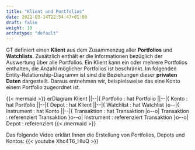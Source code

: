 ```yaml
---
title: "Klient und Portfolios"
date: 2021-03-14T22:54:47+01:00
draft: false
weight: 10
archetype: "default"
---
```

GT definiert einen **Klient** aus dem Zusammenzug aller **Portfolios** und **Watchlists**. Zusätzlich enthält er die Informationen bezüglich der Auswertung über alle Portfolios. Ein Klient kann ein oder mehrere Portfolios enthalten, die Anzahl möglicher Portfolios ist beschränkt. Im folgenden Entity-Relationship-Diagramm ist sind die Beziehungen dieser **privaten Daten** dargestellt. Daraus entnehmen wir, beispielsweise das eine Konto einem Portfolio zugeordnet ist.

{{< mermaid >}}
erDiagram
    Klient ||--|{ Portfolio : hat
    Portfolio ||--|{ Konto : hat
    Portfolio ||--|{ Depot : hat
    Klient ||--|{ Watchlist : hat
    Watchlist }o--|{ Instrument : hat
    Konto ||--|{ Transaktion : hat
    Transaktion |o--o| Transaktion : referenziert
    Transaktion }o--o| Instrument : referenziert
    Transaktion }o--o| Depot : referenziert
{{< /mermaid >}}

Das folgende Video erklärt Ihnen die Erstellung von Portfolios, Depots und Kontos:
{{< youtube Xhc4T6_HluQ >}}
